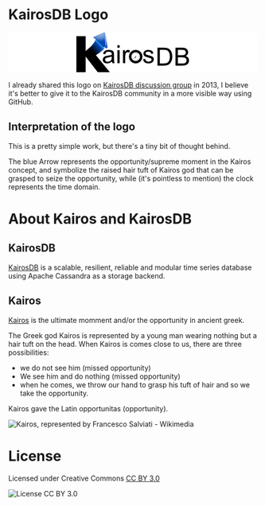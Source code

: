# KairosDB Logo

![KairosDB logo](https://raw.githubusercontent.com/lcoulet/kairosdb-logo/master/logo_500-80px.png)

I already shared this logo on [KairosDB discussion group](https://groups.google.com/forum/#!forum/kairosdb-group) in 2013, I believe it's better to give it to the KairosDB community in a more visible way using GitHub. 


## Interpretation of the logo

This is a pretty simple work, but there's a tiny bit of thought behind.


The blue Arrow represents the opportunity/supreme moment in the Kairos concept, and symbolize the raised hair tuft of Kairos god that can be grasped to seize the opportunity, while (it's pointless to mention) the clock represents the time domain.



# About Kairos and KairosDB 

## KairosDB 

[KairosDB](https://github.com/kairosdb/kairosdb) is a scalable, resilient, reliable and modular time series database using Apache Cassandra as a storage backend. 

## Kairos 

[Kairos](https://en.wikipedia.org/wiki/Kairos) is the ultimate momment and/or the opportunity in ancient greek.

The Greek god Kairos is represented by a young man wearing nothing but a hair tuft on the head. When Kairos is comes close to us, there are three possibilities:

- we do not see him (missed opportunity)
- We see him and do nothing (missed opportunity) 
- when he comes, we throw our hand to grasp his tuft of hair and so we take the opportunity.

Kairos gave the Latin opportunitas (opportunity).

![Kairos, represented by Francesco Salviati - Wikimedia](http://upload.wikimedia.org/wikipedia/commons/thumb/0/02/Francesco_Salviati_005.jpg/220px-Francesco_Salviati_005.jpg)




# License

Licensed under Creative Commons [CC BY 3.0](http://creativecommons.org/licenses/by/3.0/)

![License CC BY 3.0](https://i.creativecommons.org/l/by/4.0/88x31.png)


 
